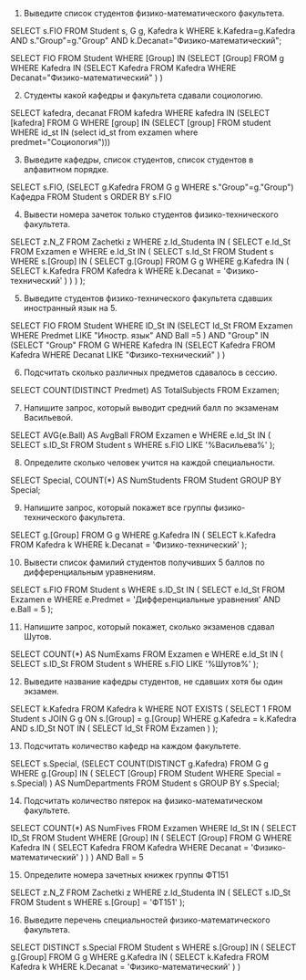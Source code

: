 1.	Выведите список студентов физико-математического факультета.

SELECT s.FIO
FROM Student s, G g, Kafedra k
WHERE k.Kafedra=g.Kafedra AND s."Group"=g."Group" 
AND k.Decanat="Физико-математический";

SELECT FIO
FROM Student
WHERE [Group] IN 
    (SELECT [Group]
    FROM g
    WHERE Kafedra IN
        (SELECT Kafedra
        FROM Kafedra
        WHERE Decanat="Физико-математический"
        )
    )

2.	Студенты какой кафедры и факультета сдавали социологию.

SELECT kafedra, decanat
FROM kafedra
WHERE kafedra IN
    (SELECT [kafedra]
    FROM G
    WHERE [group] IN
        (SELECT [group]
        FROM student
        WHERE id_st IN
            (select id_st
            from exzamen
            where predmet="Социология")))

3.	Выведите кафедры, список студентов, список студентов в алфавитном порядке.

SELECT s.FIO, 
    (SELECT g.Kafedra
    FROM G g
    WHERE s."Group"=g."Group") Кафедра
FROM Student s
ORDER BY s.FIO

4.	Вывести номера зачеток только студентов физико-технического факультета.

SELECT z.N_Z
FROM Zachetki z
WHERE z.Id_Studenta IN (
    SELECT e.Id_St
    FROM Exzamen e
    WHERE e.Id_St IN (
        SELECT s.Id_St
        FROM Student s
        WHERE s.[Group] IN (
            SELECT g.[Group]
            FROM G g
            WHERE g.Kafedra IN (
                SELECT k.Kafedra
                FROM Kafedra k
                WHERE k.Decanat = 'Физико-технический'
            )
        )
    )
);

5.	Выведите студентов физико-технического факультета сдавших иностранный язык на 5.

SELECT FIO
FROM Student
WHERE ID_St IN
(SELECT Id_St
FROM Exzamen
WHERE Predmet LIKE "Иностр. язык" AND Ball =5
) AND "Group" IN
(SELECT "Group"
FROM G
WHERE Kafedra IN
    (SELECT Kafedra
    FROM Kafedra
    WHERE Decanat LIKE "Физико-технический"
    )
)


6.	Подсчитать сколько различных предметов сдавалось в сессию.

SELECT COUNT(DISTINCT Predmet) AS TotalSubjects
FROM Exzamen;


7.	Напишите запрос, который выводит средний балл по экзаменам Васильевой.

SELECT AVG(e.Ball) AS AvgBall
FROM Exzamen e
WHERE e.Id_St IN (
    SELECT s.ID_St
    FROM Student s
    WHERE s.FIO LIKE '%Васильева%'
);

8.	Определите сколько человек учится на каждой специальности.

SELECT Special, COUNT(*) AS NumStudents
FROM Student
GROUP BY Special;


9.	Напишите запрос, который покажет все группы физико-технического факультета.

SELECT g.[Group]
FROM G g
WHERE g.Kafedra IN (
    SELECT k.Kafedra
    FROM Kafedra k
    WHERE k.Decanat = 'Физико-технический'
);


10.	Вывести список фамилий студентов получивших 5 баллов по дифференциальным уравнениям.

SELECT s.FIO
FROM Student s
WHERE s.ID_St IN (
    SELECT e.Id_St
    FROM Exzamen e
    WHERE e.Predmet = 'Дифференциальные уравнения'
      AND e.Ball = 5
);


11.	Напишите запрос, который покажет,  сколько экзаменов  сдавал Шутов.

SELECT COUNT(*) AS NumExams
FROM Exzamen e
WHERE e.Id_St IN (
    SELECT s.ID_St
    FROM Student s
    WHERE s.FIO LIKE '%Шутов%'
);


12.	Выведите название кафедры студентов, не сдавших хотя бы один экзамен.

SELECT k.Kafedra
FROM Kafedra k
WHERE NOT EXISTS (
    SELECT 1
    FROM Student s
    JOIN G g ON s.[Group] = g.[Group]
    WHERE g.Kafedra = k.Kafedra
    AND s.ID_St NOT IN (
        SELECT Id_St
        FROM Exzamen
    )
);

13.	Подсчитать количество кафедр на каждом факультете.

SELECT 
    s.Special, 
    (SELECT COUNT(DISTINCT g.Kafedra)
     FROM G g
     WHERE g.[Group] IN (
     SELECT [Group] 
     FROM Student 
     WHERE Special = s.Special)
    ) AS NumDepartments
FROM 
Student s
GROUP BY s.Special;

14.	Подсчитать количество пятерок на физико-математическом факультете.

SELECT COUNT(*) AS NumFives
FROM Exzamen
WHERE Id_St IN (
    SELECT ID_St
    FROM Student
    WHERE [Group] IN (
        SELECT [Group]
        FROM G
        WHERE Kafedra IN (
            SELECT Kafedra
            FROM Kafedra
            WHERE Decanat = 'Физико-математический'
        )
    )
)
AND Ball = 5

15.	Определите номера зачетных книжек группы ФТ151

SELECT z.N_Z
FROM Zachetki z
WHERE z.Id_Studenta IN (
    SELECT s.ID_St
    FROM Student s
    WHERE s.[Group] = 'ФТ151'
);


16.	Выведите перечень специальностей физико-математического факультета.

SELECT DISTINCT s.Special
FROM Student s
WHERE s.[Group] IN (
    SELECT g.[Group]
    FROM G g
    WHERE g.Kafedra IN (
        SELECT k.Kafedra
        FROM Kafedra k
        WHERE k.Decanat = 'Физико-математический'
    )
)


